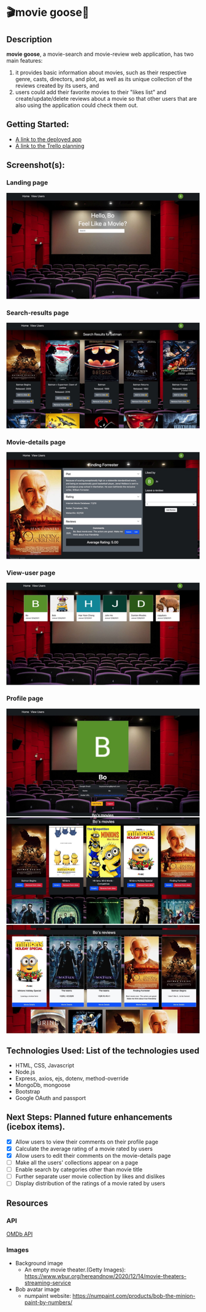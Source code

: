 # 🎬movie goose🐥

## Description

**movie goose**, a movie-search and movie-review web application, has two main features: 
1) it provides basic information about movies, such as their respective genre, casts, directors, and plot, as well as its unique collection of the reviews created by its users, and
2) users could add their favorite movies to their "likes list" and create/update/delete reviews about a movie so that other users that are also using the application could check them out. 


## Getting Started: 
- [A link to the deployed app](https://movie-goose.herokuapp.com)
- [A link to the Trello planning](https://trello.com/b/dnfntKkm/unit2-project)

## Screenshot(s): 

### Landing page
![](/images/landing_page.jpeg)

### Search-results page
![](/images/search_results.jpeg)

### Movie-details page
![](/images/movie_details.jpeg)

### View-user page
![](/images/users.jpeg)

### Profile page
![](/images/profile0.jpeg)
![](/images/profile1.jpeg)
![](/images/profile2.jpeg)


## Technologies Used: List of the technologies used
- HTML, CSS, Javascript
- Node.js
- Express, axios, ejs, dotenv, method-override
- MongoDb, mongoose
- Bootstrap
- Google OAuth and passport 


## Next Steps: Planned future enhancements (icebox items).
- [X] Allow users to view their comments on their profile page
- [X] Calculate the average rating of a movie rated by users
- [X] Allow users to edit their comments on the movie-details page
- [ ] Make all the users' collections appear on a page
- [ ] Enable search by categories other than movie title
- [ ] Further separate user movie collection by likes and dislikes
- [ ] Display distribution of the ratings of a movie rated by users

## Resources
### API

[OMDb API](https://www.omdbapi.com/)

### Images
- Background image
  - An empty movie theater.(Getty Images): https://www.wbur.org/hereandnow/2020/12/14/movie-theaters-streaming-service 
- Bob avatar image
  - numpaint website: https://numpaint.com/products/bob-the-minion-paint-by-numbers/
